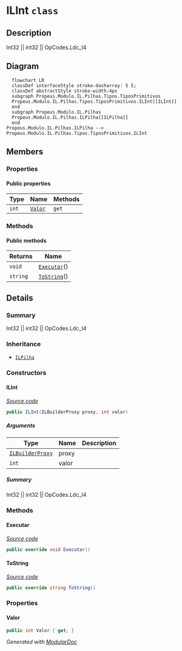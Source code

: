# ILInt `class`

## Description
Int32 || int32 || OpCodes.Ldc_I4

## Diagram
```mermaid
  flowchart LR
  classDef interfaceStyle stroke-dasharray: 5 5;
  classDef abstractStyle stroke-width:4px
  subgraph Propeus.Modulo.IL.Pilhas.Tipos.TiposPrimitivos
  Propeus.Modulo.IL.Pilhas.Tipos.TiposPrimitivos.ILInt[[ILInt]]
  end
  subgraph Propeus.Modulo.IL.Pilhas
  Propeus.Modulo.IL.Pilhas.ILPilha[[ILPilha]]
  end
Propeus.Modulo.IL.Pilhas.ILPilha --> Propeus.Modulo.IL.Pilhas.Tipos.TiposPrimitivos.ILInt
```

## Members
### Properties
#### Public  properties
| Type | Name | Methods |
| --- | --- | --- |
| `int` | [`Valor`](#valor) | `get` |

### Methods
#### Public  methods
| Returns | Name |
| --- | --- |
| `void` | [`Executar`](#executar)() |
| `string` | [`ToString`](#tostring)() |

## Details
### Summary
Int32 || int32 || OpCodes.Ldc_I4

### Inheritance
 - [
`ILPilha`
](../../ILPilha.md)

### Constructors
#### ILInt
[*Source code*](https://github.com///blob//src/Propeus.Modulo.Abstrato/Util/Vetores/Helper.cs#L38)
```csharp
public ILInt(ILBuilderProxy proxy, int valor)
```
##### Arguments
| Type | Name | Description |
| --- | --- | --- |
| [`ILBuilderProxy`](../../../proxy/ILBuilderProxy.md) | proxy |   |
| `int` | valor |   |

##### Summary
Int32 || int32 || OpCodes.Ldc_I4

### Methods
#### Executar
[*Source code*](https://github.com///blob//src/Propeus.Modulo.Abstrato/Util/Vetores/Helper.cs#L71)
```csharp
public override void Executar()
```

#### ToString
[*Source code*](https://github.com///blob//src/Propeus.Modulo.Abstrato/Util/Thread/LimitedConcurrencyLevelTaskScheduler.cs#L18)
```csharp
public override string ToString()
```

### Properties
#### Valor
```csharp
public int Valor { get; }
```

*Generated with* [*ModularDoc*](https://github.com/hailstorm75/ModularDoc)
